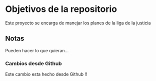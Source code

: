 # Objetivos de la repositorio

Este proyecto se encarga de manejar los planes de la liga de la justicia


## Notas
Pueden hacer lo que quieran...

### Cambios desde Github
Este cambio esta hecho desde Github !!
